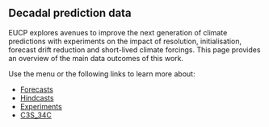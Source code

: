 ## Decadal prediction data
EUCP explores avenues to improve the next generation of climate
predictions with experiments on the impact of resolution, initialisation,
forecast drift reduction and short-lived climate forcings. This page
provides an overview of the main data outcomes of this work.

Use the menu or the following links to learn more about:
- [Forecasts](/decadal/forecasts)
- [Hindcasts](/decadal/hindcasts)
- [Experiments](/decadal/experiments)
- [C3S_34C](/decadal/c3s_34c)
